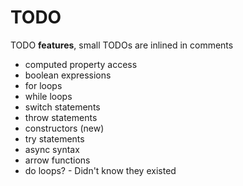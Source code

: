 # TODO

TODO **features**, small TODOs are inlined in comments

 - computed property access
 - boolean expressions
 - for loops
 - while loops
 - switch statements
 - throw statements
 - constructors (new)
 - try statements
 - async syntax
 - arrow functions
 - do loops? - Didn't know they existed

